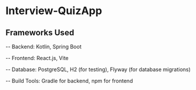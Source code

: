 # Interview-QuizApp

## Frameworks Used
-- Backend: Kotlin, Spring Boot

-- Frontend: React.js, Vite

-- Database: PostgreSQL, H2 (for testing), Flyway (for database migrations)

-- Build Tools: Gradle for backend, npm for frontend


